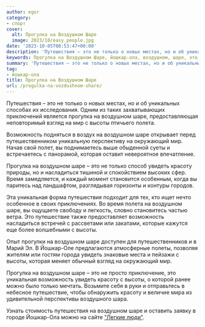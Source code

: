```yaml
---
author: egor
category:
- спорт
cover:
  alt: Прогулка на Воздушном Шаре
  image: 2023/10/easy_people.jpg
date: '2023-10-05T08:53:47+00:00'
description: 'Путешествия – это не только о новых местах, но и об уникальных способах их исследования. Одним из таких захватывающих приключений является прогулка на...'
keywords: Прогулка на Воздушном Шаре, йошкар-ола, воздушном, шаре, это, высоты, путешествия, только, прогулка, мир, возможность, увидеть, красоту, взгляд, полета, окружающий, которая
summary: 'Путешествия – это не только о новых местах, но и об уникальных способах их исследования. Одним из таких захватывающих приключений является прогулка на...'
tag:
- йошкар-ола
title: Прогулка на Воздушном Шаре
url: /progulka-na-vozdushnom-share/
---
```


Путешествия – это не только о новых местах, но и об уникальных способах их исследования. Одним из таких захватывающих приключений является прогулка на воздушном шаре, предоставляющая неповторимый взгляд на мир с высоты птичьего полета.

Возможность подняться в воздух на воздушном шаре открывает перед путешественником уникальную перспективу на окружающий мир. Начав свой полет, вы поднимаетесь выше обыденной суеты и встречаетесь с панорамой, которая оставит невероятное впечатление.

Прогулка на воздушном шаре – это не только способ увидеть красоту природы, но и насладиться тишиной и спокойствием высоких сфер. Время замедляется, и каждый момент становится особенным, когда вы паритесь над ландшафтом, разглядывая горизонты и контуры городов.

Эта уникальная форма путешествия подходит для тех, кто ищет нечто особенное в своих приключениях. Во время полета на воздушном шаре, вы ощущаете свободу и легкость, словно становитесь частью ветра. Это путешествие также предоставляет возможность насладиться встречей с рассветами или закатами, которые кажутся еще более волшебными с высоты.

Опыт прогулки на воздушном шаре доступен для путешественников и в Марий Эл. В Йошкар-Оле предлагаются атмосферные полеты, позволяя жителям или гостям города увидеть знаковые места и пейзажи с высоты, которая меняет обычный взгляд на окружающий мир.

Прогулка на воздушном шаре – это не просто приключение, это уникальная возможность увидеть красоту с высоты, о которой ранее можно было только мечтать. Возьмите себя в руки и отправьтесь в небесное путешествие, чтобы обнаружить красоту и величие мира из удивительной перспективы воздушного шара.

Узнать стоимость путешествия на воздушном шаре и оставить заявку в городе Йошкар-Ола можно на сайте ["Легкие люди"](http://www.ll12.ru/).